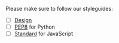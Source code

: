 Please make sure to follow our styleguides:

- [ ] [Design](https://github.com/pythonph/styleguide)
- [ ] [PEP8](https://www.python.org/dev/peps/pep-0008/) for Python
- [ ] [Standard](http://standardjs.com/) for JavaScript
